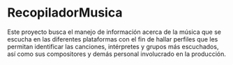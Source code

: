 # RecopiladorMusica
Este proyecto busca el manejo de información acerca de la música que se escucha en las diferentes plataformas con el fin de hallar perfiles que les permitan identificar las canciones, intérpretes y grupos más escuchados, así como sus compositores y demás personal involucrado en la producción.
